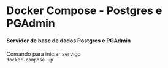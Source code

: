 # Docker Compose - Postgres e PGAdmin
#### Servidor de base de dados Postgres e PGAdmin



Comando para iniciar serviço  
`docker-compose up`  

